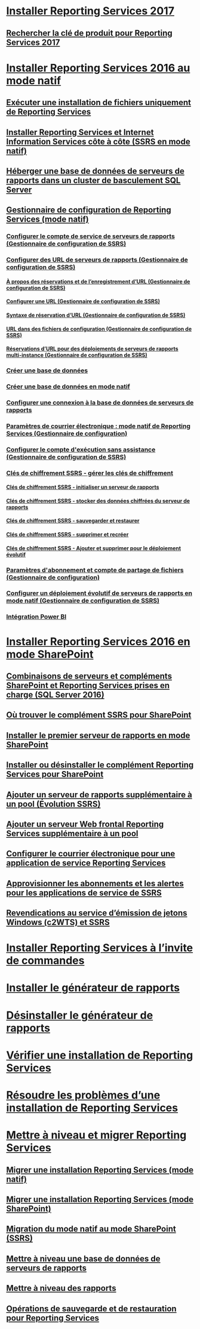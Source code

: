 # [Installer Reporting Services 2017](install-reporting-services.md)
## [Rechercher la clé de produit pour Reporting Services 2017](find-reporting-services-product-key-ssrs.md)

# [Installer Reporting Services 2016 au mode natif](install-reporting-services-native-mode-report-server.md)  
## [Exécuter une installation de fichiers uniquement de Reporting Services](files-only-installation-reporting-services.md)  
## [Installer Reporting Services et Internet Information Services côte à côte (SSRS en mode natif)](install-reporting-and-internet-information-services-side-by-side.md)  
## [Héberger une base de données de serveurs de rapports dans un cluster de basculement SQL Server](host-a-report-server-database-in-a-sql-server-failover-cluster.md)  
## [Gestionnaire de configuration de Reporting Services (mode natif)](reporting-services-configuration-manager-native-mode.md)  
### [Configurer le compte de service de serveurs de rapports (Gestionnaire de configuration de SSRS)](configure-the-report-server-service-account-ssrs-configuration-manager.md)  
### [Configurer des URL de serveurs de rapports (Gestionnaire de configuration de SSRS)](configure-report-server-urls-ssrs-configuration-manager.md)  
#### [À propos des réservations et de l’enregistrement d’URL (Gestionnaire de configuration de SSRS)](about-url-reservations-and-registration-ssrs-configuration-manager.md)  
#### [Configurer une URL (Gestionnaire de configuration de SSRS)](configure-a-url-ssrs-configuration-manager.md)  
#### [Syntaxe de réservation d’URL (Gestionnaire de configuration de SSRS)](url-reservation-syntax-ssrs-configuration-manager.md)  
#### [URL dans des fichiers de configuration (Gestionnaire de configuration de SSRS)](urls-in-configuration-files-ssrs-configuration-manager.md)  
#### [Réservations d’URL pour des déploiements de serveurs de rapports multi-instance (Gestionnaire de configuration de SSRS)](url-reservations-for-multi-instance-report-server-deployments.md)  
### [Créer une base de données](ssrs-report-server-create-a-report-server-database.md)  
### [Créer une base de données en mode natif](ssrs-report-server-create-a-native-mode-report-server-database.md)  
### [Configurer une connexion à la base de données de serveurs de rapports](configure-a-report-server-database-connection-ssrs-configuration-manager.md)  
### [Paramètres de courrier électronique : mode natif de Reporting Services (Gestionnaire de configuration)](e-mail-settings-reporting-services-native-mode-configuration-manager.md)  
### [Configurer le compte d'exécution sans assistance (Gestionnaire de configuration de SSRS)](configure-the-unattended-execution-account-ssrs-configuration-manager.md)  
### [Clés de chiffrement SSRS - gérer les clés de chiffrement](ssrs-encryption-keys-manage-encryption-keys.md)  
#### [Clés de chiffrement SSRS - initialiser un serveur de rapports](ssrs-encryption-keys-initialize-a-report-server.md)  
#### [Clés de chiffrement SSRS - stocker des données chiffrées du serveur de rapports](ssrs-encryption-keys-store-encrypted-report-server-data.md)  
#### [Clés de chiffrement SSRS - sauvegarder et restaurer](ssrs-encryption-keys-back-up-and-restore-encryption-keys.md)  
#### [Clés de chiffrement SSRS - supprimer et recréer](ssrs-encryption-keys-delete-and-re-create-encryption-keys.md)  
#### [Clés de chiffrement SSRS - Ajouter et supprimer pour le déploiement évolutif](add-and-remove-encryption-keys-for-scale-out-deployment.md)  
### [Paramètres d'abonnement et compte de partage de fichiers (Gestionnaire de configuration)](subscription-settings-and-a-file-share-account-configuration-manager.md)  
### [Configurer un déploiement évolutif de serveurs de rapports en mode natif (Gestionnaire de configuration de SSRS)](configure-a-native-mode-report-server-scale-out-deployment.md)  
### [Intégration Power BI](power-bi-report-server-integration-configuration-manager.md)  


# [Installer Reporting Services 2016 en mode SharePoint](install-reporting-services-sharepoint-mode.md)  
## [Combinaisons de serveurs et compléments SharePoint et Reporting Services prises en charge (SQL Server 2016)](supported-combinations-of-sharepoint-and-reporting-services-server.md)  
## [Où trouver le complément SSRS pour SharePoint](where-to-find-the-reporting-services-add-in-for-sharepoint-products.md)  
## [Installer le premier serveur de rapports en mode SharePoint](install-the-first-report-server-in-sharepoint-mode.md)  
## [Installer ou désinstaller le complément Reporting Services pour SharePoint](install-or-uninstall-the-reporting-services-add-in-for-sharepoint.md)  
## [Ajouter un serveur de rapports supplémentaire à un pool (Évolution SSRS)](add-an-additional-report-server-to-a-farm-ssrs-scale-out.md)  
## [Ajouter un serveur Web frontal Reporting Services supplémentaire à un pool](add-an-additional-reporting-services-web-front-end-to-a-farm.md)  
## [Configurer le courrier électronique pour une application de service Reporting Services](configure-e-mail-for-a-reporting-services-service-application.md)
## [Approvisionner les abonnements et les alertes pour les applications de service de SSRS](provision-subscriptions-and-alerts-for-ssrs-service-applications.md)  
## [Revendications au service d’émission de jetons Windows (c2WTS) et SSRS](claims-to-windows-token-service-c2wts-and-reporting-services.md)  


# [Installer Reporting Services à l’invite de commandes](install-reporting-services-at-the-command-prompt.md)  
# [Installer le générateur de rapports](install-report-builder.md)  
# [Désinstaller le générateur de rapports](uninstall-report-builder.md)  
# [Vérifier une installation de Reporting Services](verify-a-reporting-services-installation.md)  
# [Résoudre les problèmes d’une installation de Reporting Services](troubleshoot-a-reporting-services-installation.md)  


# [Mettre à niveau et migrer Reporting Services](upgrade-and-migrate-reporting-services.md)  
## [Migrer une installation Reporting Services (mode natif)](migrate-a-reporting-services-installation-native-mode.md)  
## [Migrer une installation Reporting Services (mode SharePoint)](migrate-a-reporting-services-installation-sharepoint-mode.md)  
## [Migration du mode natif au mode SharePoint (SSRS)](native-to-sharepoint-migration-ssrs.md)  
## [Mettre à niveau une base de données de serveurs de rapports](upgrade-a-report-server-database.md)  
## [Mettre à niveau des rapports](upgrade-reports.md)  
## [Opérations de sauvegarde et de restauration pour Reporting Services](backup-and-restore-operations-for-reporting-services.md)  
